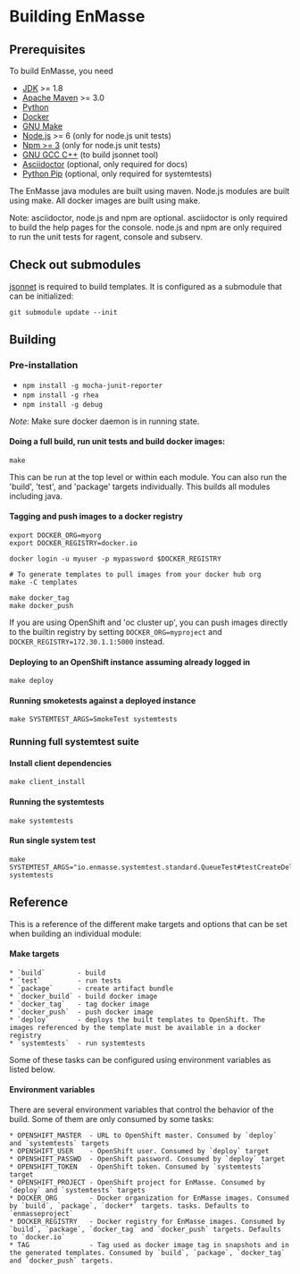 # Building EnMasse

## Prerequisites

To build EnMasse, you need

   * [JDK](http://openjdk.java.net/) >= 1.8
   * [Apache Maven](https://maven.apache.org/) >= 3.0
   * [Python](https://www.python.org/)
   * [Docker](https://www.docker.com/)
   * [GNU Make](https://www.gnu.org/software/make/)
   * [Node.js](https://nodejs.org/en/) >= 6 (only for node.js unit tests)
   * [Npm >= 3](https://www.npmjs.com/) (only for node.js unit tests)
   * [GNU GCC C++](https://gcc.gnu.org/) (to build jsonnet tool)
   * [Asciidoctor](http://asciidoc.org/) (optional, only required for docs)
   * [Python Pip](https://pypi.python.org/pypi/pip) (optional, only required for systemtests)

The EnMasse java modules are built using maven. Node.js modules are built using make. All docker images
are built using make.

Note: asciidoctor, node.js and npm are optional. asciidoctor is only
required to build the help pages for the console. node.js and npm are
only required to run the unit tests for ragent, console and subserv.

## Check out submodules

[jsonnet](http://jsonnet.org) is required to build templates. It is configured as a submodule that
can be initialized:
    
    git submodule update --init
    
## Building

### Pre-installation

   * `npm install -g mocha-junit-reporter`
   * `npm install -g rhea`
   * `npm install -g debug`

*Note*: Make sure docker daemon is in running state.

#### Doing a full build, run unit tests and build docker images:

    make

This can be run at the top level or within each module. You can also run the 'build', 'test', and 'package' targets individually.
This builds all modules including java.


#### Tagging and push images to a docker registry

    export DOCKER_ORG=myorg
    export DOCKER_REGISTRY=docker.io

    docker login -u myuser -p mypassword $DOCKER_REGISTRY

    # To generate templates to pull images from your docker hub org
    make -C templates

    make docker_tag
    make docker_push

If you are using OpenShift and 'oc cluster up', you can push images directly to the builtin registry
by setting `DOCKER_ORG=myproject` and `DOCKER_REGISTRY=172.30.1.1:5000` instead.

#### Deploying to an OpenShift instance assuming already logged in

    make deploy

#### Running smoketests against a deployed instance

    make SYSTEMTEST_ARGS=SmokeTest systemtests

### Running full systemtest suite

#### Install client dependencies

    make client_install

#### Running the systemtests

    make systemtests
    
#### Run single system test

    make SYSTEMTEST_ARGS="io.enmasse.systemtest.standard.QueueTest#testCreateDeleteQueue" systemtests
    
## Reference

This is a reference of the different make targets and options that can be set when building an
individual module:

#### Make targets

    * `build`        - build
    * `test`         - run tests
    * `package`      - create artifact bundle
    * `docker_build` - build docker image
    * `docker_tag`   - tag docker image
    * `docker_push`  - push docker image
    * `deploy`       - deploys the built templates to OpenShift. The images referenced by the template must be available in a docker registry
    * `systemtests`  - run systemtests

Some of these tasks can be configured using environment variables as listed below.

#### Environment variables

There are several environment variables that control the behavior of the build. Some of them are
only consumed by some tasks:

    * OPENSHIFT_MASTER  - URL to OpenShift master. Consumed by `deploy` and `systemtests` targets
    * OPENSHIFT_USER    - OpenShift user. Consumed by `deploy` target
    * OPENSHIFT_PASSWD  - OpenShift password. Consumed by `deploy` target
    * OPENSHIFT_TOKEN   - OpenShift token. Consumed by `systemtests` target
    * OPENSHIFT_PROJECT - OpenShift project for EnMasse. Consumed by `deploy` and `systemtests` targets
    * DOCKER_ORG        - Docker organization for EnMasse images. Consumed by `build`, `package`, `docker*` targets. tasks. Defaults to `enmasseproject`
    * DOCKER_REGISTRY   - Docker registry for EnMasse images. Consumed by `build`, `package`, `docker_tag` and `docker_push` targets. Defaults to `docker.io`
    * TAG               - Tag used as docker image tag in snapshots and in the generated templates. Consumed by `build`, `package`, `docker_tag` and `docker_push` targets.
